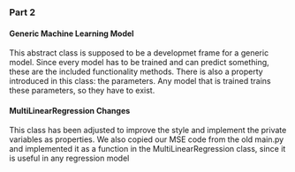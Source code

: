 ### Part 2
#### Generic Machine Learning Model
This abstract class is supposed to be a developmet frame for a generic model. Since every model has to be trained and can predict something, these are the included functionality methods. There is also a property introduced in this class: the parameters. Any model that is trained trains these parameters, so they have to exist.

#### MultiLinearRegression Changes
This class has been adjusted to improve the style and implement the private variables as properties. We also copied our MSE code from the old main.py and implemented it as a function in the MultiLinearRegression class, since it is useful in any regression model

####